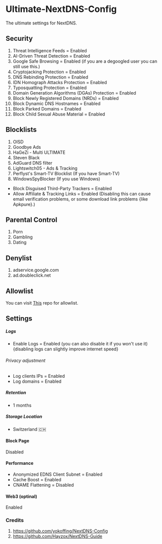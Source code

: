 # Ultimate-NextDNS-Config
The ultimate settings for NextDNS.

## Security
1. Threat Intelligence Feeds = Enabled
2. AI-Driven Threat Detection = Enabled
3. Google Safe Browsing = Enabled (if you are a degoogled user you can still use this.)
4. Cryptojacking Protection = Enabled
5. DNS Rebinding Protection = Enabled
6. IDN Homograph Attacks Protection = Enabled
7. Typosquatting Protection = Enabled
8. Domain Generation Algorithms (DGAs) Protection = Enabled
9. Block Newly Registered Domains (NRDs) = Enabled
10. Block Dynamic DNS Hostnames = Enabled
11. Block Parked Domains = Enabled
12. Block Child Sexual Abuse Material = Enabled


## Blocklists 


1. OISD
2. Goodbye Ads
3. HaGeZi - Multi ULTIMATE
4. Steven Black
5. AdGuard DNS filter
6. Lightswitch05 - Ads & Tracking
7. Perflyst's Smart-TV Blocklist (If you have Smart-TV)
8. WindowsSpyBlocker (If you use Windows)

- Block Disguised Third-Party Trackers = Enabled
- Allow Affiliate & Tracking Links = Enabled (Disabling this can cause email verification problems, or some download link problems {like Apkpure}.)


## Parental Control 
1. Porn
2. Gambling
3. Dating


## Denylist 
1. adservice.google.com
2. ad.doubleclick.net 


## Allowlist 
You can visit [This](https://github.com/Hayzox/NextDNS-Guide) repo for allowlist.

## Settings 

##### Logs 
- Enable Logs = Enabled (you can also disable it if you won't use it) {disabling logs can slightly improve internet speed}

###### Privacy adjustment
- Log clients IPs = Enabled
- Log domains = Enabled

##### Retention 
- 1 months

##### Storage Location
- Switzerland 🇨🇭


#### Block Page 
Disabled 

#### Performance 
- Anonymized EDNS Client Subnet = Enabled
- Cache Boost = Enabled
- CNAME Flattening = Disabled

#### Web3 (optinal) 
Enabled 


### Credits 
1. https://github.com/yokoffing/NextDNS-Config
2. https://github.com/Hayzox/NextDNS-Guide
